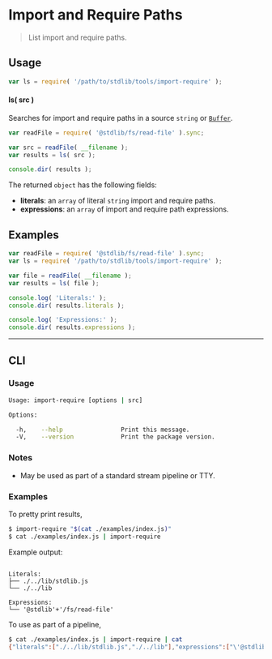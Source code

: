 # Import and Require Paths

> List import and require paths.


<section class="intro">

</section>

<!-- /.intro -->


<section class="usage">

## Usage

``` javascript
var ls = require( '/path/to/stdlib/tools/import-require' );
```

#### ls( src )

Searches for import and require paths in a source `string` or [`Buffer`][node-buffer].

``` javascript
var readFile = require( '@stdlib/fs/read-file' ).sync;

var src = readFile( __filename );
var results = ls( src );

console.dir( results );
```

The returned `object` has the following fields:

* __literals__: an `array` of literal `string` import and require paths.
* __expressions__: an `array` of import and require path expressions.

</section>

<!-- /.usage -->


<section class="examples">

## Examples

``` javascript
var readFile = require( '@stdlib/fs/read-file' ).sync;
var ls = require( '/path/to/stdlib/tools/import-require' );

var file = readFile( __filename );
var results = ls( file );

console.log( 'Literals:' );
console.dir( results.literals );

console.log( 'Expressions:' );
console.dir( results.expressions );
```

</section>

<!-- /.examples -->


---

<section class="cli">

## CLI

<section class="usage">

### Usage

``` bash
Usage: import-require [options | src]

Options:

  -h,    --help                Print this message.
  -V,    --version             Print the package version.
```

</section>

<!-- /.usage -->


<section class="notes">

### Notes

* May be used as part of a standard stream pipeline or TTY.

</section>

<!-- /.notes -->


<section class="examples">

### Examples

To pretty print results,

``` bash
$ import-require "$(cat ./examples/index.js)"
$ cat ./examples/index.js | import-require
```

Example output:

``` text

Literals:
├── ./../lib/stdlib.js
└── ./../lib

Expressions:
└── '@stdlib'+'/fs/read-file'

```

To use as part of a pipeline,

``` bash
$ cat ./examples/index.js | import-require | cat
{"literals":["./../lib/stdlib.js","./../lib"],"expressions":["\'@stdlib\'+\'/fs/read-file\'"]}
```


</section>

<!-- /.examples -->

</section>

<!-- /.cli -->


<section class="links">

[node-buffer]: https://nodejs.org/api/buffer.html

</section>

<!-- /.links -->
